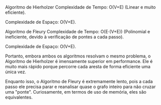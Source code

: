 Algoritmo de Hierholzer
Complexidade de Tempo: O(V+E) (Linear e muito eficiente).

Complexidade de Espaço: O(V+E).

Algoritmo de Fleury
Complexidade de Tempo: O(E⋅(V+E)) (Polinomial e ineficiente, devido à verificação de pontes a cada passo).

Complexidade de Espaço: O(V+E).

Portanto, embora ambos os algoritmos resolvam o mesmo problema, o Algoritmo de Hierholzer é imensamente superior em performance. Ele é muito mais rápido porque percorre cada aresta de forma eficiente uma única vez.

Enquanto isso, o Algoritmo de Fleury é extremamente lento, pois a cada passo ele precisa parar e reanalisar quase o grafo inteiro para não cruzar uma "ponte". Curiosamente, em termos de uso de memória, eles são equivalentes.